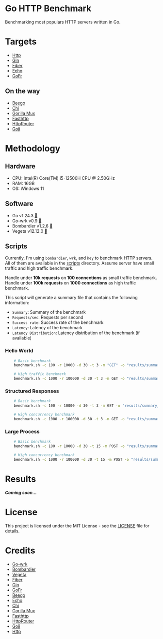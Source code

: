 # Go HTTP Benchmark
Benchmarking most populars HTTP servers written in Go.

# Targets
* [Http](https://pkg.go.dev/net/http)
* [Gin](https://github.com/gin-gonic/gin)
* [Fiber](https://github.com/gofiber/fiber)
* [Echo](https://github.com/labstack/echo)
* [GoFr](https://github.com/gofiber/fiber)

## On the way
* [Beego](https://github.com/astaxie/beego)
* [Chi](https://github.com/go-chi/chi)
* [Gorilla Mux](https://github.com/gorilla/mux)
* [Fasthttp](https://github.com/valyala/fasthttp)
* [HttpRouter](https://github.com/julienschmidt/httprouter)
* [Goji](https://github.com/zenazn/goji)

# Methodology
## Hardware
* CPU: Intel(R) Core(TM) i5-12500H CPU @ 2.50GHz
* RAM: 16GB
* OS: Windows 11

## Software
* Go v1.24.3 [🔗](https://go.dev/)
* Go-wrk v0.9 [🔗](https://github.com/tsliwowicz/go-wrk/)
* Bombardier v1.2.6 [🔗](https://github.com/codesenberg/bombardier/)
* Vegeta v12.12.0 [🔗](https://github.com/tsenart/vegeta/)

## Scripts
Currently, I'm using `bombardier`, `wrk`, and `hey` to benchmark HTTP servers. All of them are available in the [scripts](./scripts) directory. Assume server have small traffic and high traffic benchmark. 

Handle under **10k requests** on **100 connections** as small traffic benchmark. Handle under **100k requests** on **1000 connections** as high traffic benchmark.

This script will generate a summary file that contains the following information:
* `Summary`: Summary of the benchmark
* `Requests/sec`: Requests per second
* `Success rate`: Success rate of the benchmark
* `Latency`: Latency of the benchmark
* `Latency Distribution`: Latency distribution of the benchmark (if available)

### Hello World
```bash
    # Basic benchmark
    benchmark.sh -c 100 -r 10000 -d 30 -t 3 -m "GET" -o "results/summary_${TARGET_NAME}_hello_world_basic.txt" "${TARGET_BASE}/hello-world"

    # High traffic benchmark
    benchmark.sh -c 1000 -r 100000 -d 30 -t 3 -m GET -o "results/summary_${TARGET_NAME}_hello_world_high_traffic.txt" "${TARGET_BASE}/hello-world"
```

### Structured Responses
```bash
    # Basic benchmark
    benchmark.sh -c 100 -r 10000 -d 30 -t 3 -m GET -o "results/summary_${TARGET_NAME}_structured_responses_basic.txt" "${TARGET_BASE}/structured-messages"

    # High concurrency benchmark
    benchmark.sh -c 1000 -r 100000 -d 30 -t 3 -m GET -o "results/summary_${TARGET_NAME}_structured_responses_high_traffic.txt" "${TARGET_BASE}/structured-messages"
```

### Large Process
```bash
    # Basic benchmark
    benchmark.sh -c 100 -r 10000 -d 30 -t 15 -m POST -o "results/summary_${TARGET_NAME}_large_process_basic.txt" "${TARGET_BASE}/large-process"

    # High concurrency benchmark
    benchmark.sh -c 1000 -r 100000 -d 30 -t 15 -m POST -o "results/summary_${TARGET_NAME}_large_process_high_traffic.txt" "${TARGET_BASE}/large-process"
```

# Results
***Coming soon...***

# License
This project is licensed under the MIT License - see the [LICENSE](LICENSE) file for details.

# Credits
* [Go-wrk](https://github.com/tsliwowicz/go-wrk/)
* [Bombardier](https://github.com/codesenberg/bombardier/)
* [Vegeta](https://github.com/tsenart/vegeta/)
* [Fiber](https://github.com/gofiber/fiber/)
* [Gin](https://github.com/gin-gonic/gin/)
* [GoFr](https://github.com/gofiber/fiber/)
* [Beego](https://github.com/astaxie/beego/)
* [Echo](https://github.com/labstack/echo/)
* [Chi](https://github.com/go-chi/chi/)
* [Gorilla Mux](https://github.com/gorilla/mux/)
* [Fasthttp](https://github.com/valyala/fasthttp/)
* [HttpRouter](https://github.com/julienschmidt/httprouter/)
* [Goji](https://github.com/zenazn/goji/)
* [Http](https://pkg.go.dev/net/http/)
